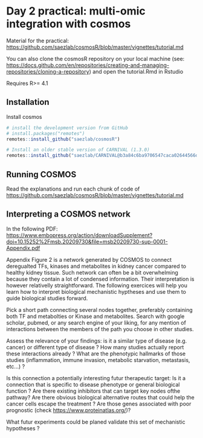 # Day 2 practical: multi-omic integration with cosmos

Material for the practical: https://github.com/saezlab/cosmosR/blob/master/vignettes/tutorial.md

You can also clone the cosmosR repository on your local machine (see: https://docs.github.com/en/repositories/creating-and-managing-repositories/cloning-a-repository) and open the tutorial.Rmd in Rstudio

Requires R>= 4.1

## Installation

Install cosmos

```r
# install the development version from GitHub
# install.packages("remotes")
remotes::install_github("saezlab/cosmosR")

# Install an older stable version of CARNIVAL (1.3.0)
remotes::install_github("saezlab/CARNIVAL@b3a84c6ba9706547caca02644566d75ee621f568")
```

## Running COSMOS

Read the explanations and run each chunk of code of https://github.com/saezlab/cosmosR/blob/master/vignettes/tutorial.md

## Interpreting a COSMOS network

In the following PDF: https://www.embopress.org/action/downloadSupplement?doi=10.15252%2Fmsb.20209730&file=msb20209730-sup-0001-Appendix.pdf

Appendix Figure 2 is a network generated by COSMOS to connect deregualted TFs, kinases and metabolites in kidney cancer compared to healthy kidney tissue. Such network can often be a bit overwhelming because they contain a lot of condensed information. Their interpretation is however relativelly straightforward. The following exercices will help you learn how to interpret biological mechanistic hyptheses and use them to guide biological studies forward.

Pick a short path connecting several nodes together, preferably containing both TF and metabolties or Kinase and metabolites. Search with google scholar, pubmed, or any search engine of your liking, for any mention of interactions between the members of the path you choose in other studies. 

Assess the relevance of your findings: is it a similar type of disease (e.g. cancer) or different type of disease ? How many studies actually report these interactions already ? What are the phenotypic hallmarks of those studies (inflammation, immune invasion, metabolic starvation, metastasis, etc...) ?

Is this connection a potentially interesting futur therapeutic target: Is it a connection that is specific to disease phenotype or general biological function ? Are there existing inhibitors that can target key nodes ofthe pathway? Are there obvious biological alternative routes that could help the cancer cells escape the treatment ? Are those genes associated with poor prognostic (check https://www.proteinatlas.org/)?

What futur experiments could be planed validate this set of mechanistic hypotheses ?
